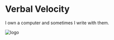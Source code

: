 # Verbal Velocity

I own a computer and sometimes I write with them.

![logo](https://github.com/VerbalVelocity/VerbalVelocity/assets/133552701/db17811a-116b-43f5-a3b2-f6b93236ba63)
